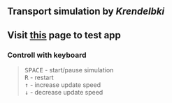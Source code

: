 ## Transport simulation by *Krendelbki*

## Visit [this](https://krendelbki.github.io/transport-ts/) page to test app

### Controll with keyboard
> <kbd>SPACE</kbd> - start/pause simulation <br>
> <kbd>R</kbd> - restart <br>
> <kbd>&#8593;</kbd> - increase update speed<br>
> <kbd>&#8595;</kbd> - decrease update speed<br>
